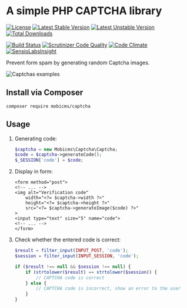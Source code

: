 # A simple PHP CAPTCHA library

[![License](https://poser.pugx.org/mobicms/captcha/license)](https://packagist.org/packages/mobicms/captcha)
[![Latest Stable Version](https://poser.pugx.org/mobicms/captcha/v/stable)](https://packagist.org/packages/mobicms/captcha)
[![Latest Unstable Version](https://poser.pugx.org/mobicms/captcha/v/unstable)](https://packagist.org/packages/mobicms/captcha)
[![Total Downloads](https://poser.pugx.org/mobicms/captcha/downloads)](https://packagist.org/packages/mobicms/captcha)

[![Build Status](https://scrutinizer-ci.com/g/mobicms/captcha/badges/build.png?b=develop)](https://scrutinizer-ci.com/g/mobicms/captcha/build-status/develop)
[![Scrutinizer Code Quality](https://scrutinizer-ci.com/g/mobicms/captcha/badges/quality-score.png?b=develop)](https://scrutinizer-ci.com/g/mobicms/captcha/?branch=develop)
[![Code Climate](https://codeclimate.com/github/mobicms/captcha/badges/gpa.svg)](https://codeclimate.com/github/mobicms/captcha)
[![SensioLabsInsight](https://insight.sensiolabs.com/projects/e05df855-bdd8-4567-9666-7f5c2d97c80c/mini.png)](https://insight.sensiolabs.com/projects/e05df855-bdd8-4567-9666-7f5c2d97c80c)

Prevent form spam by generating random Captcha images.

![Captchas examples](http://mobicms.org/demo/captcha_example.png)

## Install via Composer

`composer require mobicms/captcha`

## Usage

1. Generating code:

    ```php
    $captcha = new Mobicms\Captcha\Captcha;
    $code = $captcha->generateCode();
    $_SESSION['code'] = $code;
    ```

2. Display in form:

    ```html+php
    <form method="post">
    <!-- ... -->
    <img alt="Verification code"
        width="<?= $captcha->width ?>"
        height="<?= $captcha->height ?>"
        src="<?= $captcha->generateImage($code) ?>"
    >
    <input type="text" size="5" name="code">
    <!-- ... -->
    </form>
	```

3. Check whether the entered code is correct:

    ```php
    $result = filter_input(INPUT_POST, 'code');
    $session = filter_input(INPUT_SESSION, 'code');
    
    if ($result !== null && $session !== null) {
        if (strtolower($result) == strtolower($session)) {
            // CAPTCHA code is correct
        } else {
            // CAPTCHA code is incorrect, show an error to the user
        }
    }
    ```

